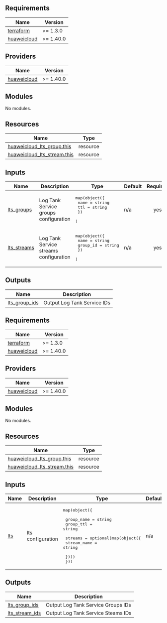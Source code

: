 ## Requirements

| Name | Version |
|------|---------|
| <a name="requirement_terraform"></a> [terraform](#requirement\_terraform) | >= 1.3.0 |
| <a name="requirement_huaweicloud"></a> [huaweicloud](#requirement\_huaweicloud) | >= 1.40.0 |

## Providers

| Name | Version |
|------|---------|
| <a name="provider_huaweicloud"></a> [huaweicloud](#provider\_huaweicloud) | >= 1.40.0 |

## Modules

No modules.

## Resources

| Name | Type |
|------|------|
| [huaweicloud_lts_group.this](https://registry.terraform.io/providers/huaweicloud/huaweicloud/latest/docs/resources/lts_group) | resource |
| [huaweicloud_lts_stream.this](https://registry.terraform.io/providers/huaweicloud/huaweicloud/latest/docs/resources/lts_stream) | resource |

## Inputs

| Name | Description | Type | Default | Required |
|------|-------------|------|---------|:--------:|
| <a name="input_lts_groups"></a> [lts\_groups](#input\_lts\_groups) | Log Tank Service groups configuration | <pre>map(object({<br>    name = string<br>    ttl  = string<br>    })<br>  )</pre> | n/a | yes |
| <a name="input_lts_streams"></a> [lts\_streams](#input\_lts\_streams) | Log Tank Service streams configuration | <pre>map(object({<br>    name     = string<br>    group_id = string<br>    })<br>  )</pre> | n/a | yes |

## Outputs

| Name | Description |
|------|-------------|
| <a name="output_lts_group_ids"></a> [lts\_group\_ids](#output\_lts\_group\_ids) | Output Log Tank Service IDs |

<!-- BEGIN_TF_DOCS -->
## Requirements

| Name | Version |
|------|---------|
| <a name="requirement_terraform"></a> [terraform](#requirement\_terraform) | >= 1.3.0 |
| <a name="requirement_huaweicloud"></a> [huaweicloud](#requirement\_huaweicloud) | >= 1.40.0 |

## Providers

| Name | Version |
|------|---------|
| <a name="provider_huaweicloud"></a> [huaweicloud](#provider\_huaweicloud) | >= 1.40.0 |

## Modules

No modules.

## Resources

| Name | Type |
|------|------|
| [huaweicloud_lts_group.this](https://registry.terraform.io/providers/huaweicloud/huaweicloud/latest/docs/resources/lts_group) | resource |
| [huaweicloud_lts_stream.this](https://registry.terraform.io/providers/huaweicloud/huaweicloud/latest/docs/resources/lts_stream) | resource |

## Inputs

| Name | Description | Type | Default | Required |
|------|-------------|------|---------|:--------:|
| <a name="input_lts"></a> [lts](#input\_lts) | lts configuration | <pre>map(object({<br><br>    group_name = string<br>    group_ttl = string<br><br>    streams = optional(map(object({<br>      stream_name = string<br><br>    }))) <br>  }))</pre> | n/a | yes |

## Outputs

| Name | Description |
|------|-------------|
| <a name="output_lts_group_ids"></a> [lts\_group\_ids](#output\_lts\_group\_ids) | Output Log Tank Service Groups IDs |
| <a name="output_lts_stream_ids"></a> [lts\_stream\_ids](#output\_lts\_stream\_ids) | Output Log Tank Service Steams IDs |
<!-- END_TF_DOCS -->